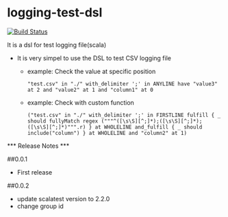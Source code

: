 logging-test-dsl
================

[![Build Status](https://travis-ci.org/duffqiu/logging-test-dsl.svg?branch=develop)](https://travis-ci.org/duffqiu/logging-test-dsl)

It is a dsl for test logging file(scala)

- It is very simpel to use the DSL to test CSV logging file

	- example: Check the value at specific position
	
	      "test.csv" in "./" with_delimiter ';' in ANYLINE have "value3" at 2 and "value2" at 1 and "column1" at 0

	- example: Check with custom function
	
		  ("test.csv" in "./" with_delimiter ';' in FIRSTLINE fulfill { _ should fullyMatch regex ("""^([\s\S][^;]*);([\s\S][^;]*);([\s\S][^;]*)""".r) } at WHOLELINE and_fulfill { _ should include("column") } at WHOLELINE and "column2" at 1)

*** Release Notes ***

##0.0.1

   * First release

##0.0.2
   
   * update scalatest version to 2.2.0
   * change group id